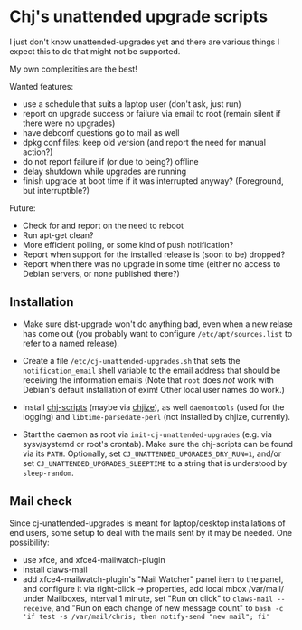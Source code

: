 # Chj's unattended upgrade scripts

I just don't know unattended-upgrades yet and there are various things I expect this to do that might not be supported.

My own complexities are the best!

Wanted features:

- use a schedule that suits a laptop user (don't ask, just run)
- report on upgrade success or failure via email to root (remain silent if there were no upgrades)
- have debconf questions go to mail as well
- dpkg conf files: keep old version (and report the need for manual action?)
- do not report failure if (or due to being?) offline
- delay shutdown while upgrades are running
- finish upgrade at boot time if it was interrupted anyway? (Foreground, but interruptible?)

Future:

- Check for and report on the need to reboot
- Run apt-get clean?
- More efficient polling, or some kind of push notification?
- Report when support for the installed release is (soon to be) dropped?
- Report when there was no upgrade in some time (either no access to Debian servers, or none published there?)

## Installation

* Make sure dist-upgrade won't do anything bad, even when a new relase
  has come out (you probably want to configure `/etc/apt/sources.list`
  to refer to a named release).

* Create a file `/etc/cj-unattended-upgrades.sh` that sets the
  `notification_email` shell variable to the email address that should
  be receiving the information emails (Note that `root` does *not*
  work with Debian's default installation of exim! Other local user
  names do work.)

* Install [chj-scripts](https://github.com/pflanze/chj-scripts.git)
  (maybe via [chjize](https://github.com/pflanze/chjize)), as well
  `daemontools` (used for the logging) and `libtime-parsedate-perl`
  (not installed by chjize, currently).

* Start the daemon as root via `init-cj-unattended-upgrades` (e.g. via
  sysv/systemd or root's crontab). Make sure the chj-scripts can be
  found via its `PATH`. Optionally, set
  `CJ_UNATTENDED_UPGRADES_DRY_RUN=1`, and/or set
  `CJ_UNATTENDED_UPGRADES_SLEEPTIME` to a string that is understood by
  `sleep-random`.

## Mail check

Since cj-unattended-upgrades is meant for laptop/desktop installations
of end users, some setup to deal with the mails sent by it may be
needed. One possibility:

- use xfce, and xfce4-mailwatch-plugin
- install claws-mail
- add xfce4-mailwatch-plugin's "Mail Watcher" panel item to the panel, and configure it via right-click -> properties, add local mbox /var/mail/<username> under Mailboxes, interval 1 minute, set "Run on click" to `claws-mail --receive`, and "Run on each change of new message count" to `bash -c 'if test -s /var/mail/chris; then notify-send "new mail"; fi'`

